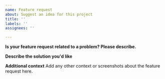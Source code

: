 ```yaml
---
name: Feature request
about: Suggest an idea for this project
title: ''
labels: ''
assignees: ''

---
```


**Is your feature request related to a problem? Please describe.**



**Describe the solution you'd like**


**Additional context**
Add any other context or screenshots about the feature request here.
